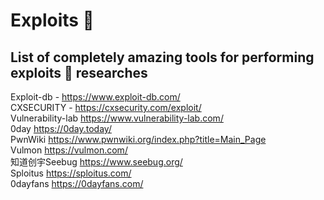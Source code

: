 # Exploits :ghost:

## List of completely amazing tools for performing exploits 👀 researches

Exploit-db - https://www.exploit-db.com/  
CXSECURITY - https://cxsecurity.com/exploit/  
Vulnerability-lab	https://www.vulnerability-lab.com/  
0day	https://0day.today/  
PwnWiki	https://www.pwnwiki.org/index.php?title=Main_Page  
Vulmon	https://vulmon.com/  
知道创宇Seebug	https://www.seebug.org/  
Sploitus 	https://sploitus.com/  
0dayfans	https://0dayfans.com/  
